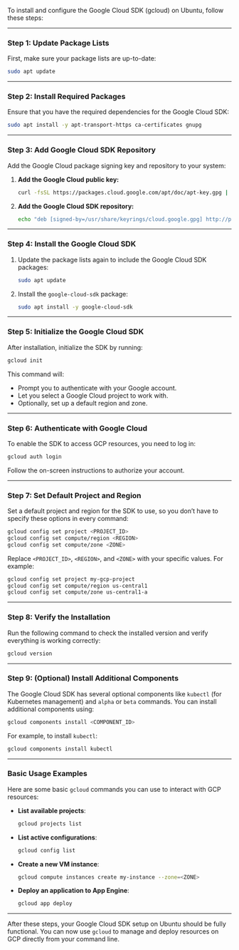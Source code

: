 To install and configure the Google Cloud SDK (gcloud) on Ubuntu, follow these steps:

---

### Step 1: Update Package Lists
First, make sure your package lists are up-to-date:
```bash
sudo apt update
```

---

### Step 2: Install Required Packages
Ensure that you have the required dependencies for the Google Cloud SDK:
```bash
sudo apt install -y apt-transport-https ca-certificates gnupg
```

---

### Step 3: Add Google Cloud SDK Repository
Add the Google Cloud package signing key and repository to your system:

1. **Add the Google Cloud public key:**
   ```bash
   curl -fsSL https://packages.cloud.google.com/apt/doc/apt-key.gpg | sudo gpg --dearmor -o /usr/share/keyrings/cloud.google.gpg
   ```

2. **Add the Google Cloud SDK repository:**
   ```bash
   echo "deb [signed-by=/usr/share/keyrings/cloud.google.gpg] http://packages.cloud.google.com/apt cloud-sdk main" | sudo tee -a /etc/apt/sources.list.d/google-cloud-sdk.list
   ```

---

### Step 4: Install the Google Cloud SDK
1. Update the package lists again to include the Google Cloud SDK packages:
   ```bash
   sudo apt update
   ```

2. Install the `google-cloud-sdk` package:
   ```bash
   sudo apt install -y google-cloud-sdk
   ```

---

### Step 5: Initialize the Google Cloud SDK
After installation, initialize the SDK by running:
```bash
gcloud init
```

This command will:

- Prompt you to authenticate with your Google account.
- Let you select a Google Cloud project to work with.
- Optionally, set up a default region and zone.

---

### Step 6: Authenticate with Google Cloud
To enable the SDK to access GCP resources, you need to log in:

```bash
gcloud auth login
```

Follow the on-screen instructions to authorize your account.

---

### Step 7: Set Default Project and Region
Set a default project and region for the SDK to use, so you don’t have to specify these options in every command:

```bash
gcloud config set project <PROJECT_ID>
gcloud config set compute/region <REGION>
gcloud config set compute/zone <ZONE>
```

Replace `<PROJECT_ID>`, `<REGION>`, and `<ZONE>` with your specific values. For example:
```bash
gcloud config set project my-gcp-project
gcloud config set compute/region us-central1
gcloud config set compute/zone us-central1-a
```

---

### Step 8: Verify the Installation
Run the following command to check the installed version and verify everything is working correctly:
```bash
gcloud version
```

---

### Step 9: (Optional) Install Additional Components
The Google Cloud SDK has several optional components like `kubectl` (for Kubernetes management) and `alpha` or `beta` commands. You can install additional components using:

```bash
gcloud components install <COMPONENT_ID>
```

For example, to install `kubectl`:
```bash
gcloud components install kubectl
```

---

### Basic Usage Examples

Here are some basic `gcloud` commands you can use to interact with GCP resources:

- **List available projects**:
  ```bash
  gcloud projects list
  ```

- **List active configurations**:
  ```bash
  gcloud config list
  ```

- **Create a new VM instance**:
  ```bash
  gcloud compute instances create my-instance --zone=<ZONE>
  ```

- **Deploy an application to App Engine**:
  ```bash
  gcloud app deploy
  ```

---

After these steps, your Google Cloud SDK setup on Ubuntu should be fully functional. You can now use `gcloud` to manage and deploy resources on GCP directly from your command line.
